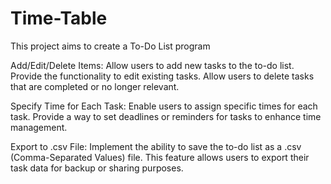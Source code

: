 # Time-Table
This project aims to create a To-Do List program

Add/Edit/Delete Items:
    Allow users to add new tasks to the to-do list.
    Provide the functionality to edit existing tasks.
    Allow users to delete tasks that are completed or no longer relevant.

Specify Time for Each Task:
    Enable users to assign specific times for each task.
    Provide a way to set deadlines or reminders for tasks to enhance time management.

Export to .csv File:
    Implement the ability to save the to-do list as a .csv (Comma-Separated Values) file.
    This feature allows users to export their task data for backup or sharing purposes.
